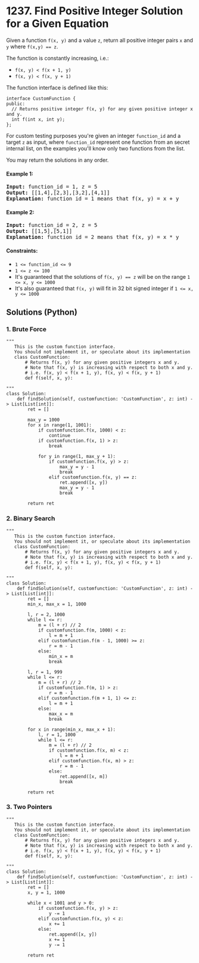 # 1237. Find Positive Integer Solution for a Given Equation
Given a function  ```f(x, y)``` and a value ```z```, return all positive integer pairs ```x``` and ```y``` where ```f(x,y) == z```.

The function is constantly increasing, i.e.:
* ```f(x, y) < f(x + 1, y)```
* ```f(x, y) < f(x, y + 1)```

The function interface is defined like this:
```
interface CustomFunction {
public:
  // Returns positive integer f(x, y) for any given positive integer x and y.
  int f(int x, int y);
};
```

For custom testing purposes you're given an integer ```function_id``` and a target ```z``` as input, where ```function_id``` represent one function from an secret internal list, on the examples you'll know only two functions from the list.

You may return the solutions in any order.

#### Example 1:
<pre>
<strong>Input:</strong> function_id = 1, z = 5
<strong>Output:</strong> [[1,4],[2,3],[3,2],[4,1]]
<strong>Explanation:</strong> function_id = 1 means that f(x, y) = x + y
</pre>

#### Example 2:
<pre>
<strong>Input:</strong> function_id = 2, z = 5
<strong>Output:</strong> [[1,5],[5,1]]
<strong>Explanation:</strong> function_id = 2 means that f(x, y) = x * y
</pre>

#### Constraints:
* ```1 <= function_id <= 9```
* ```1 <= z <= 100```
* It's guaranteed that the solutions of ```f(x, y) == z``` will be on the range ```1 <= x, y <= 1000```
* It's also guaranteed that ```f(x, y)``` will fit in 32 bit signed integer if ```1 <= x, y <= 1000```

## Solutions (Python)

### 1. Brute Force
```Python3
"""
   This is the custom function interface.
   You should not implement it, or speculate about its implementation
   class CustomFunction:
       # Returns f(x, y) for any given positive integers x and y.
       # Note that f(x, y) is increasing with respect to both x and y.
       # i.e. f(x, y) < f(x + 1, y), f(x, y) < f(x, y + 1)
       def f(self, x, y):
  
"""
class Solution:
    def findSolution(self, customfunction: 'CustomFunction', z: int) -> List[List[int]]:
        ret = []

        max_y = 1000
        for x in range(1, 1001):
            if customfunction.f(x, 1000) < z:
                continue
            if customfunction.f(x, 1) > z:
                break

            for y in range(1, max_y + 1):
                if customfunction.f(x, y) > z:
                    max_y = y - 1
                    break
                elif customfunction.f(x, y) == z:
                    ret.append([x, y])
                    max_y = y - 1
                    break

        return ret
```

### 2. Binary Search
```Python3
"""
   This is the custom function interface.
   You should not implement it, or speculate about its implementation
   class CustomFunction:
       # Returns f(x, y) for any given positive integers x and y.
       # Note that f(x, y) is increasing with respect to both x and y.
       # i.e. f(x, y) < f(x + 1, y), f(x, y) < f(x, y + 1)
       def f(self, x, y):
  
"""
class Solution:
    def findSolution(self, customfunction: 'CustomFunction', z: int) -> List[List[int]]:
        ret = []
        min_x, max_x = 1, 1000

        l, r = 2, 1000
        while l <= r:
            m = (l + r) // 2
            if customfunction.f(m, 1000) < z:
                l = m + 1
            elif customfunction.f(m - 1, 1000) >= z:
                r = m - 1
            else:
                min_x = m
                break

        l, r = 1, 999
        while l <= r:
            m = (l + r) // 2
            if customfunction.f(m, 1) > z:
                r = m - 1
            elif customfunction.f(m + 1, 1) <= z:
                l = m + 1
            else:
                max_x = m
                break

        for x in range(min_x, max_x + 1):
            l, r = 1, 1000
            while l <= r:
                m = (l + r) // 2
                if customfunction.f(x, m) < z:
                    l = m + 1
                elif customfunction.f(x, m) > z:
                    r = m - 1
                else:
                    ret.append([x, m])
                    break

        return ret
```

### 3. Two Pointers
```Python3
"""
   This is the custom function interface.
   You should not implement it, or speculate about its implementation
   class CustomFunction:
       # Returns f(x, y) for any given positive integers x and y.
       # Note that f(x, y) is increasing with respect to both x and y.
       # i.e. f(x, y) < f(x + 1, y), f(x, y) < f(x, y + 1)
       def f(self, x, y):

"""
class Solution:
    def findSolution(self, customfunction: 'CustomFunction', z: int) -> List[List[int]]:
        ret = []
        x, y = 1, 1000

        while x < 1001 and y > 0:
            if customfunction.f(x, y) > z:
                y -= 1
            elif customfunction.f(x, y) < z:
                x += 1
            else:
                ret.append([x, y])
                x += 1
                y -= 1

        return ret
```
